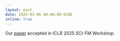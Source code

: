 ```yaml
---
layout: post
date: 2025-03-06 00:00:00-0100
inline: true
---
```


Our <a rel="external nofollow" href="https://arxiv.org/abs/2412.06845" target="_blank">paper</a> accepted in ICLR 2025 SCI-FM Workshop.
